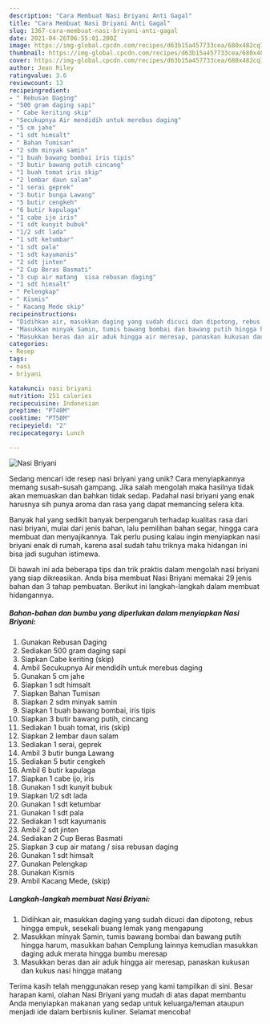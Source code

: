 ```yaml
---
description: "Cara Membuat Nasi Briyani Anti Gagal"
title: "Cara Membuat Nasi Briyani Anti Gagal"
slug: 1367-cara-membuat-nasi-briyani-anti-gagal
date: 2021-04-26T06:55:01.200Z
image: https://img-global.cpcdn.com/recipes/d63b15a457733cea/680x482cq70/nasi-briyani-foto-resep-utama.jpg
thumbnail: https://img-global.cpcdn.com/recipes/d63b15a457733cea/680x482cq70/nasi-briyani-foto-resep-utama.jpg
cover: https://img-global.cpcdn.com/recipes/d63b15a457733cea/680x482cq70/nasi-briyani-foto-resep-utama.jpg
author: Jean Riley
ratingvalue: 3.6
reviewcount: 13
recipeingredient:
- " Rebusan Daging"
- "500 gram daging sapi"
- " Cabe keriting skip"
- "Secukupnya Air mendidih untuk merebus daging"
- "5 cm jahe"
- "1 sdt himsalt"
- " Bahan Tumisan"
- "2 sdm minyak samin"
- "1 buah bawang bombai iris tipis"
- "3 butir bawang putih cincang"
- "1 buah tomat iris skip"
- "2 lembar daun salam"
- "1 serai geprek"
- "3 butir bunga Lawang"
- "5 butir cengkeh"
- "6 butir kapulaga"
- "1 cabe ijo iris"
- "1 sdt kunyit bubuk"
- "1/2 sdt lada"
- "1 sdt ketumbar"
- "1 sdt pala"
- "1 sdt kayumanis"
- "2 sdt jinten"
- "2 Cup Beras Basmati"
- "3 cup air matang  sisa rebusan daging"
- "1 sdt himsalt"
- " Pelengkap"
- " Kismis"
- " Kacang Mede skip"
recipeinstructions:
- "Didihkan air, masukkan daging yang sudah dicuci dan dipotong, rebus hingga empuk, sesekali buang lemak yang mengapung"
- "Masukkan minyak Samin, tumis bawang bombai dan bawang putih hingga harum, masukkan bahan Cemplung lainnya kemudian masukkan daging aduk merata hingga bumbu meresap"
- "Masukkan beras dan air aduk hingga air meresap, panaskan kukusan dan kukus nasi hingga matang"
categories:
- Resep
tags:
- nasi
- briyani

katakunci: nasi briyani 
nutrition: 251 calories
recipecuisine: Indonesian
preptime: "PT40M"
cooktime: "PT58M"
recipeyield: "2"
recipecategory: Lunch

---
```



![Nasi Briyani](https://img-global.cpcdn.com/recipes/d63b15a457733cea/680x482cq70/nasi-briyani-foto-resep-utama.jpg)

Sedang mencari ide resep nasi briyani yang unik? Cara menyiapkannya memang susah-susah gampang. Jika salah mengolah maka hasilnya tidak akan memuaskan dan bahkan tidak sedap. Padahal nasi briyani yang enak harusnya sih punya aroma dan rasa yang dapat memancing selera kita.

Banyak hal yang sedikit banyak berpengaruh terhadap kualitas rasa dari nasi briyani, mulai dari jenis bahan, lalu pemilihan bahan segar, hingga cara membuat dan menyajikannya. Tak perlu pusing kalau ingin menyiapkan nasi briyani enak di rumah, karena asal sudah tahu triknya maka hidangan ini bisa jadi suguhan istimewa.




Di bawah ini ada beberapa tips dan trik praktis dalam mengolah nasi briyani yang siap dikreasikan. Anda bisa membuat Nasi Briyani memakai 29 jenis bahan dan 3 tahap pembuatan. Berikut ini langkah-langkah dalam membuat hidangannya.

<!--inarticleads1-->

##### Bahan-bahan dan bumbu yang diperlukan dalam menyiapkan Nasi Briyani:

1. Gunakan  Rebusan Daging
1. Sediakan 500 gram daging sapi
1. Siapkan  Cabe keriting (skip)
1. Ambil Secukupnya Air mendidih untuk merebus daging
1. Gunakan 5 cm jahe
1. Siapkan 1 sdt himsalt
1. Siapkan  Bahan Tumisan
1. Siapkan 2 sdm minyak samin
1. Siapkan 1 buah bawang bombai, iris tipis
1. Siapkan 3 butir bawang putih, cincang
1. Sediakan 1 buah tomat, iris (skip)
1. Siapkan 2 lembar daun salam
1. Sediakan 1 serai, geprek
1. Ambil 3 butir bunga Lawang
1. Sediakan 5 butir cengkeh
1. Ambil 6 butir kapulaga
1. Siapkan 1 cabe ijo, iris
1. Gunakan 1 sdt kunyit bubuk
1. Siapkan 1/2 sdt lada
1. Gunakan 1 sdt ketumbar
1. Gunakan 1 sdt pala
1. Sediakan 1 sdt kayumanis
1. Ambil 2 sdt jinten
1. Sediakan 2 Cup Beras Basmati
1. Siapkan 3 cup air matang / sisa rebusan daging
1. Gunakan 1 sdt himsalt
1. Gunakan  Pelengkap
1. Gunakan  Kismis
1. Ambil  Kacang Mede, (skip)




<!--inarticleads2-->

##### Langkah-langkah membuat Nasi Briyani:

1. Didihkan air, masukkan daging yang sudah dicuci dan dipotong, rebus hingga empuk, sesekali buang lemak yang mengapung
1. Masukkan minyak Samin, tumis bawang bombai dan bawang putih hingga harum, masukkan bahan Cemplung lainnya kemudian masukkan daging aduk merata hingga bumbu meresap
1. Masukkan beras dan air aduk hingga air meresap, panaskan kukusan dan kukus nasi hingga matang




Terima kasih telah menggunakan resep yang kami tampilkan di sini. Besar harapan kami, olahan Nasi Briyani yang mudah di atas dapat membantu Anda menyiapkan makanan yang sedap untuk keluarga/teman ataupun menjadi ide dalam berbisnis kuliner. Selamat mencoba!
